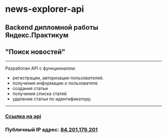 # news-explorer-api

## Backend дипломной работы Яндекс.Практикум
## "Поиск новостей"

******************
Разработан API с функционалом: 

 - регистрации, авторизации пользователей.
 - получения информации о пользователе
 - создания статьи
 - получения списка статей
 - удаление статьи по идентификатору.

***********
### [Ссылка на api](https://api.olganews.students.nomoredomains.rocks)
### Публичный IP адрес: [84.201.179.201](84.201.179.201)




